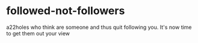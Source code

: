 # followed-not-followers
a22holes who think are someone and thus quit following you. It's now time to get them out your view
